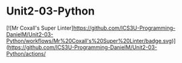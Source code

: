 # Unit2-03-Python
[![Mr Coxall's Super Linter]https://github.com/ICS3U-Programming-DanielM/Unit2-03-Python/workflows/Mr%20Coxall's%20Super%20Linter/badge.svg)](https://github.com/ICS3U-Programming-DanielM/Unit2-03-Python/actions/
